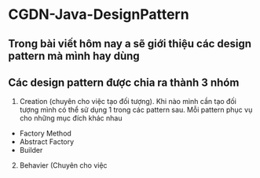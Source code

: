 # CGDN-Java-DesignPattern
## Trong bài viết hôm nay a sẽ giới thiệu các design pattern mà mình hay dùng 
## Các design pattern được chia ra thành 3 nhóm
1) Creation (chuyên cho việc tạo đối tượng). Khi nào mình cần tạo đối tượng mình có thể sử dụng 1 trong các pattern sau. Mỗi pattern phục vụ cho những mục đích khác nhau
  + Factory Method
  + Abstract Factory
  + Builder
2) Behavier (Chuyên cho việc 
